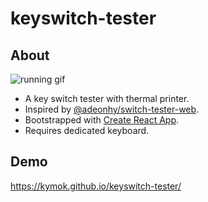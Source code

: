 # keyswitch-tester

## About

![running gif](./doc/images/overview.gif)

- A key switch tester with thermal printer.
- Inspired by [@adeonhy/switch-tester-web](https://github.com/adeonhy/switch-tester-web).
- Bootstrapped with [Create React App](https://github.com/facebook/create-react-app).
- Requires dedicated keyboard.


## Demo

https://kymok.github.io/keyswitch-tester/
